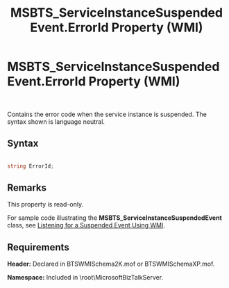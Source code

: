 ﻿---
title: MSBTS_ServiceInstanceSuspendedEvent.ErrorId Property (WMI)
TOCTitle: MSBTS_ServiceInstanceSuspendedEvent.ErrorId Property (WMI)
ms:assetid: 7d331ac3-06ce-4d1d-98b4-d43d86cb3805
ms:mtpsurl: https://msdn.microsoft.com/library/Aa560995(v=BTS.80)
ms:contentKeyID: 51529176
ms.date: 08/30/2017
mtps_version: v=BTS.80
---

# MSBTS\_ServiceInstanceSuspendedEvent.ErrorId Property (WMI)

 

Contains the error code when the service instance is suspended. The syntax shown is language neutral.

## Syntax

```C#
  
string ErrorId;  
```

## Remarks

This property is read-only.

For sample code illustrating the **MSBTS\_ServiceInstanceSuspendedEvent** class, see [Listening for a Suspended Event Using WMI](listening-for-a-suspended-event-using-wmi.md).

## Requirements

**Header:** Declared in BTSWMISchema2K.mof or BTSWMISchemaXP.mof.

**Namespace:** Included in \\root\\MicrosoftBizTalkServer.

